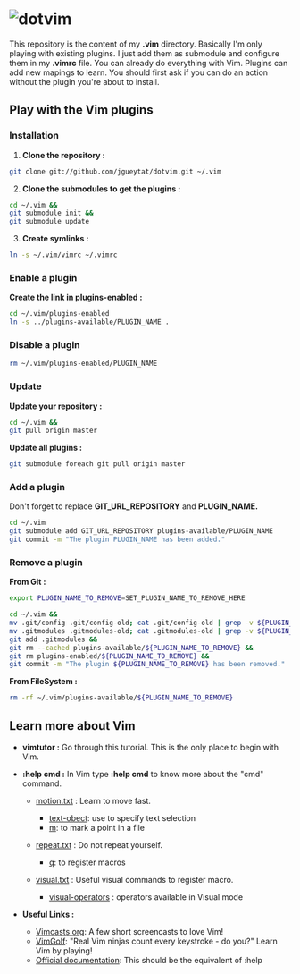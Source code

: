 # ![dotvim](http://upload.wikimedia.org/wikipedia/commons/4/4f/Icon-Vim.svg)

This repository is the content of my **.vim** directory. Basically I'm only playing with existing plugins. I just add them as submodule and configure them in my **.vimrc** file.
You can already do everything with Vim. Plugins can add new mapings to learn. You should first ask if you can do an action without the plugin you're about to install.

## Play with the Vim plugins

### Installation

1. **Clone the repository :**
  ```Bash
  git clone git://github.com/jgueytat/dotvim.git ~/.vim
  ```

2. **Clone the submodules to get the plugins :**

  ```Bash
  cd ~/.vim &&
  git submodule init &&
  git submodule update
  ```

3. **Create symlinks :**

  ```Bash
  ln -s ~/.vim/vimrc ~/.vimrc
  ```


### Enable a plugin

**Create the link in plugins-enabled :**

```Bash
cd ~/.vim/plugins-enabled
ln -s ../plugins-available/PLUGIN_NAME .
```

### Disable a plugin

```Bash
rm ~/.vim/plugins-enabled/PLUGIN_NAME
```


### Update

**Update your repository :**

```Bash
cd ~/.vim &&
git pull origin master
```

**Update all plugins :**

```Bash
git submodule foreach git pull origin master
```

### Add a plugin

Don't forget to replace **GIT_URL_REPOSITORY** and **PLUGIN_NAME.**
```Bash
cd ~/.vim
git submodule add GIT_URL_REPOSITORY plugins-available/PLUGIN_NAME
git commit -m "The plugin PLUGIN_NAME has been added."
```

### Remove a plugin

**From Git :**

```Bash
export PLUGIN_NAME_TO_REMOVE=SET_PLUGIN_NAME_TO_REMOVE_HERE
```

```Bash
cd ~/.vim &&
mv .git/config .git/config-old; cat .git/config-old | grep -v ${PLUGIN_NAME_TO_REMOVE} > .git/config; rm .git/config-old &&
mv .gitmodules .gitmodules-old; cat .gitmodules-old | grep -v ${PLUGIN_NAME_TO_REMOVE} > .gitmodules; rm .gitmodules-old &&
git add .gitmodules &&
git rm --cached plugins-available/${PLUGIN_NAME_TO_REMOVE} &&
git rm plugins-enabled/${PLUGIN_NAME_TO_REMOVE} &&
git commit -m "The plugin ${PLUGIN_NAME_TO_REMOVE} has been removed."

```
**From FileSystem :**

```Bash
rm -rf ~/.vim/plugins-available/${PLUGIN_NAME_TO_REMOVE}
```

## Learn more about Vim

* **vimtutor :** Go through this tutorial. This is the only place to begin with Vim.

* **:help cmd :** In Vim type **:help cmd** to know more about the "cmd" command.

    + [motion.txt](http://vimdoc.sourceforge.net/htmldoc/motion.html "Vim documentation: motion") : Learn to move fast.

        - [text-obect](http://vimdoc.sourceforge.net/htmldoc/motion.html#text-objects): use to specify text selection
        - [m](http://vimdoc.sourceforge.net/htmldoc/motion.html#mark): to mark a point in a file

    + [repeat.txt](http://vimdoc.sourceforge.net/htmldoc/repeat.html "Vim documentation: repeat") : Do not repeat yourself.

        - [q](http://vimdoc.sourceforge.net/htmldoc/repeat.html#complex-repeat): to register macros

    + [visual.txt](http://vimdoc.sourceforge.net/htmldoc/visual.html "Vim documentation: visual") : Useful visual commands to register macro.

        - [visual-operators](http://vimdoc.sourceforge.net/htmldoc/visual.html#visual-operators) : operators available in Visual mode


* **Useful Links :**

    + [Vimcasts.org](http://vimcasts.org/): A few short screencasts to love Vim!
    + [VimGolf](http://vimgolf.com/): "Real Vim ninjas count every keystroke - do you?" Learn Vim by playing!
    + [Official documentation](http://vimdoc.sourceforge.net/htmldoc/): This should be the equivalent of :help
